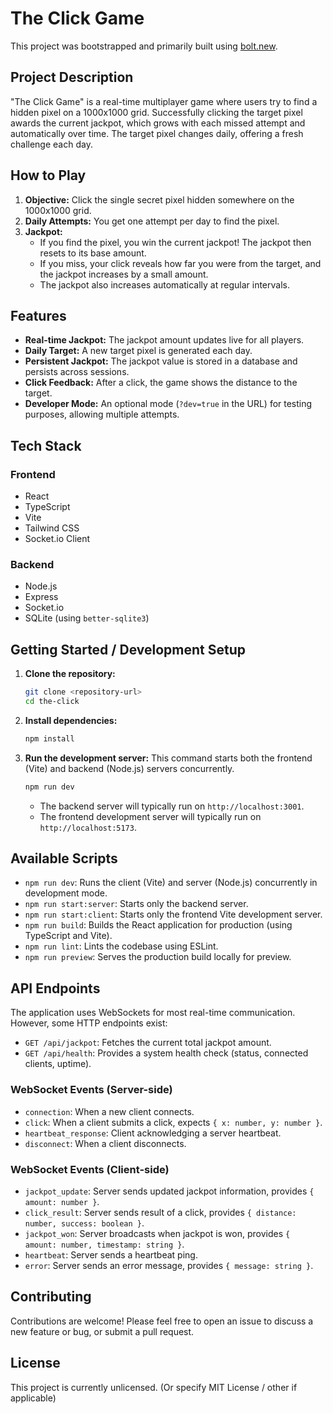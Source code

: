 # The Click Game

This project was bootstrapped and primarily built using [bolt.new](https://bolt.new).

## Project Description

"The Click Game" is a real-time multiplayer game where users try to find a hidden pixel on a 1000x1000 grid. Successfully clicking the target pixel awards the current jackpot, which grows with each missed attempt and automatically over time. The target pixel changes daily, offering a fresh challenge each day.

## How to Play

1.  **Objective:** Click the single secret pixel hidden somewhere on the 1000x1000 grid.
2.  **Daily Attempts:** You get one attempt per day to find the pixel.
3.  **Jackpot:**
    *   If you find the pixel, you win the current jackpot! The jackpot then resets to its base amount.
    *   If you miss, your click reveals how far you were from the target, and the jackpot increases by a small amount.
    *   The jackpot also increases automatically at regular intervals.

## Features

*   **Real-time Jackpot:** The jackpot amount updates live for all players.
*   **Daily Target:** A new target pixel is generated each day.
*   **Persistent Jackpot:** The jackpot value is stored in a database and persists across sessions.
*   **Click Feedback:** After a click, the game shows the distance to the target.
*   **Developer Mode:** An optional mode (`?dev=true` in the URL) for testing purposes, allowing multiple attempts.

## Tech Stack

### Frontend
*   React
*   TypeScript
*   Vite
*   Tailwind CSS
*   Socket.io Client

### Backend
*   Node.js
*   Express
*   Socket.io
*   SQLite (using `better-sqlite3`)

## Getting Started / Development Setup

1.  **Clone the repository:**
    ```bash
    git clone <repository-url>
    cd the-click
    ```
2.  **Install dependencies:**
    ```bash
    npm install
    ```
3.  **Run the development server:**
    This command starts both the frontend (Vite) and backend (Node.js) servers concurrently.
    ```bash
    npm run dev
    ```
    *   The backend server will typically run on `http://localhost:3001`.
    *   The frontend development server will typically run on `http://localhost:5173`.

## Available Scripts

*   `npm run dev`: Runs the client (Vite) and server (Node.js) concurrently in development mode.
*   `npm run start:server`: Starts only the backend server.
*   `npm run start:client`: Starts only the frontend Vite development server.
*   `npm run build`: Builds the React application for production (using TypeScript and Vite).
*   `npm run lint`: Lints the codebase using ESLint.
*   `npm run preview`: Serves the production build locally for preview.

## API Endpoints

The application uses WebSockets for most real-time communication. However, some HTTP endpoints exist:

*   `GET /api/jackpot`: Fetches the current total jackpot amount.
*   `GET /api/health`: Provides a system health check (status, connected clients, uptime).

### WebSocket Events (Server-side)
*   `connection`: When a new client connects.
*   `click`: When a client submits a click, expects `{ x: number, y: number }`.
*   `heartbeat_response`: Client acknowledging a server heartbeat.
*   `disconnect`: When a client disconnects.

### WebSocket Events (Client-side)
*   `jackpot_update`: Server sends updated jackpot information, provides `{ amount: number }`.
*   `click_result`: Server sends result of a click, provides `{ distance: number, success: boolean }`.
*   `jackpot_won`: Server broadcasts when jackpot is won, provides `{ amount: number, timestamp: string }`.
*   `heartbeat`: Server sends a heartbeat ping.
*   `error`: Server sends an error message, provides `{ message: string }`.


## Contributing

Contributions are welcome! Please feel free to open an issue to discuss a new feature or bug, or submit a pull request.

## License

This project is currently unlicensed. (Or specify MIT License / other if applicable)
